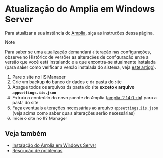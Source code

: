 ﻿# Atualização do Amplia em Windows Server

Para atualizar a sua instância do [Amplia](../../index.md), siga as instruções dessa página.

> [!NOTE]
> Para saber se uma atualização demandará alteração nas configurações, observe no [Histórico de versões](../../changelog.md) as alterações
> de configuração entre a versão que você está instalando e a que encontra-se atualmente instalada (para saber como verificar a versão instalada
> do sistema, veja [este artigo](../check-version.md)).

1. Pare o site no IIS Manager
1. Crie um backup do banco de dados e da pasta do site
1. Apague todos os arquivos da pasta do site **exceto o arquivo `appsettings.iis.json`**
1. Extraia o conteúdo do novo pacote do Amplia ([amplia-2.14.0.zip](https://cdn.lacunasoftware.com/amplia/amplia-2.14.0.zip)) para a pasta do site
1. Faça eventuais alterações necessárias ao arquivo `appsettings.iis.json` (veja acima como saber quais alterações serão necessárias)
1. Inicie o site no IIS Manager

## Veja também

* [Instalação do Amplia em Windows Server](install.md)
* [Resolução de problemas](../troubleshoot/index.md)

